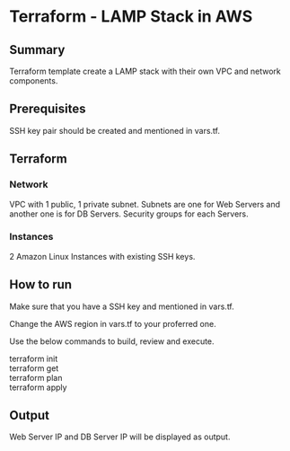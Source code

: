 # Terraform - LAMP Stack in AWS

## Summary

Terraform template create a LAMP stack with their own VPC and network components.

## Prerequisites

SSH key pair should be created and mentioned in vars.tf.

## Terraform

### Network

VPC with 1 public, 1 private subnet.
Subnets are one for Web Servers and another one is for DB Servers.
Security groups for each Servers.

### Instances

2 Amazon Linux Instances with existing SSH keys.

## How to run

Make sure that you have a SSH key and mentioned in vars.tf.

Change the AWS region in vars.tf to your proferred one.

Use the below commands to build, review and execute.

terraform init  
terraform get  
terraform plan  
terraform apply

## Output

Web Server IP and DB Server IP will be displayed as output.

